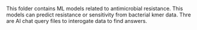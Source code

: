 This folder contains ML models related to antimicrobial resistance. This models can predict resistance or sensitivity from bacterial kmer data. 
Thre are AI chat query files to interogate data to find answers.
